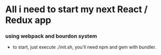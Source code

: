 # All i need to start my next React / Redux app
### using webpack and bourdon system
+ to start, just execute ./init.sh, you'll need npm and gem with bundler.